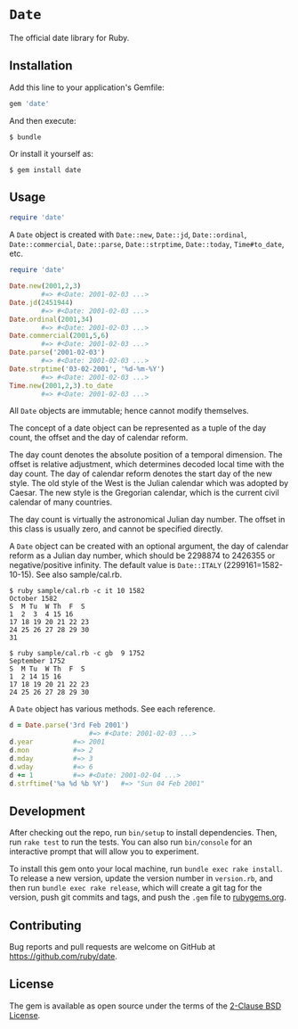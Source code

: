 # `Date`

The official date library for Ruby.

## Installation

Add this line to your application's Gemfile:

```ruby
gem 'date'
```

And then execute:

    $ bundle

Or install it yourself as:

    $ gem install date

## Usage

```ruby
require 'date'
```

A `Date` object is created with `Date::new`, `Date::jd`, `Date::ordinal`, `Date::commercial`, `Date::parse`, `Date::strptime`, `Date::today`, `Time#to_date`, etc.

```ruby
require 'date'

Date.new(2001,2,3)
	    #=> #<Date: 2001-02-03 ...>
Date.jd(2451944)
	    #=> #<Date: 2001-02-03 ...>
Date.ordinal(2001,34)
	    #=> #<Date: 2001-02-03 ...>
Date.commercial(2001,5,6)
	    #=> #<Date: 2001-02-03 ...>
Date.parse('2001-02-03')
	    #=> #<Date: 2001-02-03 ...>
Date.strptime('03-02-2001', '%d-%m-%Y')
	    #=> #<Date: 2001-02-03 ...>
Time.new(2001,2,3).to_date
	    #=> #<Date: 2001-02-03 ...>
```

All `Date` objects are immutable; hence cannot modify themselves.

The concept of a date object can be represented as a tuple of the day count, the offset and the day of calendar reform.

The day count denotes the absolute position of a temporal dimension. The offset is relative adjustment, which determines decoded local time with the day count. The day of calendar reform denotes the start day of the new style. The old style of the West is the Julian calendar which was adopted by Caesar. The new style is the Gregorian calendar, which is the current civil calendar of many countries.

The day count is virtually the astronomical Julian day number. The offset in this class is usually zero, and cannot be specified directly.

A `Date` object can be created with an optional argument, the day of calendar reform as a Julian day number, which should be 2298874 to 2426355 or negative/positive infinity. The default value is `Date::ITALY` (2299161=1582-10-15). See also sample/cal.rb.

```
$ ruby sample/cal.rb -c it 10 1582
October 1582
S  M Tu  W Th  F  S
1  2  3  4 15 16
17 18 19 20 21 22 23
24 25 26 27 28 29 30
31
```

```
$ ruby sample/cal.rb -c gb  9 1752
September 1752
S  M Tu  W Th  F  S
1  2 14 15 16
17 18 19 20 21 22 23
24 25 26 27 28 29 30
```

A `Date` object has various methods. See each reference.

```ruby
d = Date.parse('3rd Feb 2001')
					#=> #<Date: 2001-02-03 ...>
d.year			#=> 2001
d.mon			#=> 2
d.mday			#=> 3
d.wday			#=> 6
d += 1			#=> #<Date: 2001-02-04 ...>
d.strftime('%a %d %b %Y')	#=> "Sun 04 Feb 2001"
```

## Development

After checking out the repo, run `bin/setup` to install dependencies. Then, run `rake test` to run the tests. You can also run `bin/console` for an interactive prompt that will allow you to experiment.

To install this gem onto your local machine, run `bundle exec rake install`. To release a new version, update the version number in `version.rb`, and then run `bundle exec rake release`, which will create a git tag for the version, push git commits and tags, and push the `.gem` file to [rubygems.org](https://rubygems.org).

## Contributing

Bug reports and pull requests are welcome on GitHub at https://github.com/ruby/date.

## License

The gem is available as open source under the terms of the [2-Clause BSD License](https://opensource.org/licenses/BSD-2-Clause).
